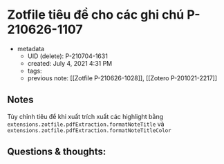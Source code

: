 # Zotfile tiêu đề cho các ghi chú P-210626-1107

- metadata
	- UID (delete): P-210704-1631
	- created: July 4, 2021 4:31 PM
	- tags:
	- previous note: [[Zotfile P-210626-1028]], [[Zotero P-201021-2217]]

## Notes
Tùy chỉnh tiêu đề khi xuất trích xuất các highlight bằng `extensions.zotfile.pdfExtraction.formatNoteTitle` và 
`extensions.zotfile.pdfExtraction.formatNoteTitleColor`

## Questions & thoughts:

